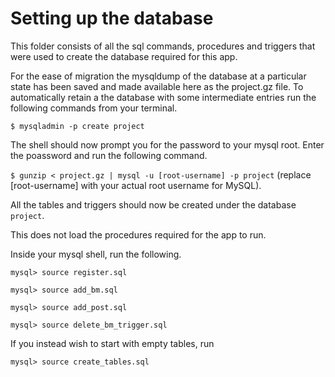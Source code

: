 # Setting up the database

This folder consists of all the sql commands, procedures and triggers that were used to create the database required for this app. 

For the ease of migration the mysqldump of the database at a particular state has been saved and made available here as the project.gz file. To automatically retain a the database with some intermediate entries run the following commands from your terminal.

`$ mysqladmin -p create project`

The shell should now prompt you for the password to your mysql root. Enter the poassword and run the following command.

`$ gunzip < project.gz | mysql -u [root-username] -p project` 
(replace [root-username] with your actual root username for MySQL).

All the tables and triggers should now be created under the database `project`.

This does not load the procedures required for the app to run.

Inside your mysql shell, run the following.

`mysql> source register.sql`

`mysql> source add_bm.sql`

`mysql> source add_post.sql`

`mysql> source delete_bm_trigger.sql`

If you instead wish to start with empty tables, run

`mysql> source create_tables.sql`

